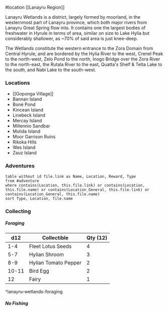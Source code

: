#location [[Lanayru Region]]

Lanayru Wetlands is a district, largely formed by moorland, in the westernmost part of Lanayru province, which both major rivers from Lanayru Great Spring flow into. It contains one the largest bodies of freshwater in Hyrule in terms of area, similar on size to Lake Hylia but considerably shallower, as ~70% of said area is just knee-deep.

The Wetlands constitute the western entrance to the Zora Domain from Central Hyrule, and are bordered by the Hylia River to the west, Crenel Peak to the north-west, Zelo Pond to the north, Inogo Bridge over the Zora River to the north-east, the Rutala River to the east, Quatta's Shelf & Telta Lake to the south, and Nabi Lake to the south-west.

### Locations

* [[Goponga Village]]
* Bannan Island
* Boné Pond
* Kincean Island
* Linebeck Island
* Mercay Island
* Millennio Sandbar
* Molida Island
* Moor Garrison Ruins
* Rikoka Hills
* Wes Island
* Zauz Island

### Adventures
```dataview
table without id file.link as Name, Location, Reward, Type
from #adventure
where contains(Location, this.file.link) or contains(Location, this.file.name) or contains(Location_General, this.file.link) or contains(Location_General, this.file.name)
sort Type, Location, file.name
```

### Collecting

##### Foraging

| d12   | Collectible          | Qty (12) |
| ----- | -------------------- | -------- |
| 1-4   | Fleet Lotus Seeds    | 4        |
| 5-7   | Hylian Shroom        | 3        |
| 8-9   | Hylian Tomato Pepper | 2        |
| 10-11 | Bird Egg             | 2        |
| 12    | Fairy                | 1        |
^lanayru-wetlands-foraging

##### No Fishing

